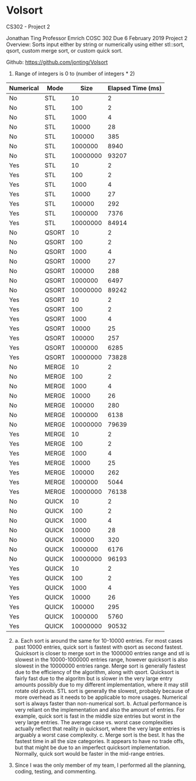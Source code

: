 # Volsort
CS302 - Project 2

Jonathan Ting
Professor Emrich
COSC 302
Due 6 February 2019
Project 2
Overview: Sorts input either by string or numerically using either stl::sort, qsort, custom merge sort, or custom quick sort.

Github: https://github.com/jonting/Volsort

1. Range of integers is 0 to (number of integers * 2)

| Numerical  | Mode    | Size       | Elapsed Time (ms)  | 
|------------|---------|------------|--------------------| 
| No         | STL     | 10         | 2                  | 
| No         | STL     | 100        | 2                  | 
| No         | STL     | 1000       | 4                  | 
| No         | STL     | 10000      | 28                 | 
| No         | STL     | 100000     | 385                | 
| No         | STL     | 1000000    | 8940               | 
| No         | STL     | 10000000   | 93207              | 
| Yes        | STL     | 10         | 2                  | 
| Yes        | STL     | 100        | 2                  | 
| Yes        | STL     | 1000       | 4                  | 
| Yes        | STL     | 10000      | 27                 | 
| Yes        | STL     | 100000     | 292                | 
| Yes        | STL     | 1000000    | 7376               | 
| Yes        | STL     | 10000000   | 84914              | 
| No         | QSORT   | 10         | 2                  | 
| No         | QSORT   | 100        | 2                  | 
| No         | QSORT   | 1000       | 4                  | 
| No         | QSORT   | 10000      | 27                 | 
| No         | QSORT   | 100000     | 288                | 
| No         | QSORT   | 1000000    | 6497               | 
| No         | QSORT   | 10000000   | 89242              | 
| Yes        | QSORT   | 10         | 2                  | 
| Yes        | QSORT   | 100        | 2                  | 
| Yes        | QSORT   | 1000       | 4                  | 
| Yes        | QSORT   | 10000      | 25                 | 
| Yes        | QSORT   | 100000     | 257                | 
| Yes        | QSORT   | 1000000    | 6285               | 
| Yes        | QSORT   | 10000000   | 73828              | 
| No         | MERGE   | 10         | 2                  | 
| No         | MERGE   | 100        | 2                  | 
| No         | MERGE   | 1000       | 4                  | 
| No         | MERGE   | 10000      | 26                 | 
| No         | MERGE   | 100000     | 280                | 
| No         | MERGE   | 1000000    | 6138               | 
| No         | MERGE   | 10000000   | 79639              | 
| Yes        | MERGE   | 10         | 2                  | 
| Yes        | MERGE   | 100        | 2                  | 
| Yes        | MERGE   | 1000       | 4                  | 
| Yes        | MERGE   | 10000      | 25                 | 
| Yes        | MERGE   | 100000     | 262                | 
| Yes        | MERGE   | 1000000    | 5044               | 
| Yes        | MERGE   | 10000000   | 76138              | 
| No         | QUICK   | 10         | 2                  | 
| No         | QUICK   | 100        | 2                  | 
| No         | QUICK   | 1000       | 4                  | 
| No         | QUICK   | 10000      | 28                 | 
| No         | QUICK   | 100000     | 320                | 
| No         | QUICK   | 1000000    | 6176               | 
| No         | QUICK   | 10000000   | 96193              | 
| Yes        | QUICK   | 10         | 2                  | 
| Yes        | QUICK   | 100        | 2                  | 
| Yes        | QUICK   | 1000       | 4                  | 
| Yes        | QUICK   | 10000      | 26                 |  
| Yes        | QUICK   | 100000     | 295                | 
| Yes        | QUICK   | 1000000    | 5760               | 
| Yes        | QUICK   | 10000000   | 90532              | 

2.
    a. Each sort is around the same for 10-10000 entries. For most cases past 10000 entries, quick sort is fastest with qsort as second fastest.
       Quicksort is closer to merge sort in the 1000000 entries range and stl is slowest in the 10000-1000000 entries range, however quicksort is also slowest in the 10000000 entries range.
       Merge sort is generally fastest due to the efficiency of the algorithm, along with qsort.
       Quicksort is fairly fast due to the algoritm but is slower in the very large entry amounts possibly due to my different implementation, where it may still rotate old pivots.
       STL sort is generally the slowest, probably because of more overhead as it needs to be applicable to more usages.
       Numerical sort is always faster than non-numerical sort.
    b. Actual performance is very reliant on the implementation and also the amount of entries. For example, quick sort is fast in the middle size entries but worst in the very large entries.
       The average case vs. worst case complexities actually reflect that reality in quicksort, where the very large entries is arguably a worst case complexity.
    c. Merge sort is the best. It has the fastest time in all the size categories. It appears to have no trade offs, but that might be due to an imperfect quicksort implementation.
       Normally, quick sort would be faster in the mid-range entries.

3. Since I was the only member of my team, I performed all the planning, coding, testing, and commenting.